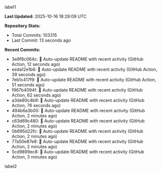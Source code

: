 
label1 
<!-- ACTIVITY_START -->
**Last Updated:** 2025-10-16 18:29:09 UTC

**Repository Stats:**
- Total Commits: 103315
- Last Commit: 13 seconds ago

**Recent Commits:**
- 3e9f8c064c: 🤖 Auto-update README with recent activity (GitHub Action, 12 seconds ago)
- eeda12e1b6: 🤖 Auto-update README with recent activity (GitHub Action, 39 seconds ago)
- 7eb1c417f9: 🤖 Auto-update README with recent activity (GitHub Action, 51 seconds ago)
- f967b4094f: 🤖 Auto-update README with recent activity (GitHub Action, 62 seconds ago)
- a3de80c4b9: 🤖 Auto-update README with recent activity (GitHub Action, 76 seconds ago)
- 494b6a3b00: 🤖 Auto-update README with recent activity (GitHub Action, 2 minutes ago)
- c63d69c480: 🤖 Auto-update README with recent activity (GitHub Action, 2 minutes ago)
- 0b695d22fc: 🤖 Auto-update README with recent activity (GitHub Action, 2 minutes ago)
- 77a50e87e8: 🤖 Auto-update README with recent activity (GitHub Action, 2 minutes ago)
- 5cd9899ec8: 🤖 Auto-update README with recent activity (GitHub Action, 3 minutes ago)
<!-- ACTIVITY_END -->

label2

